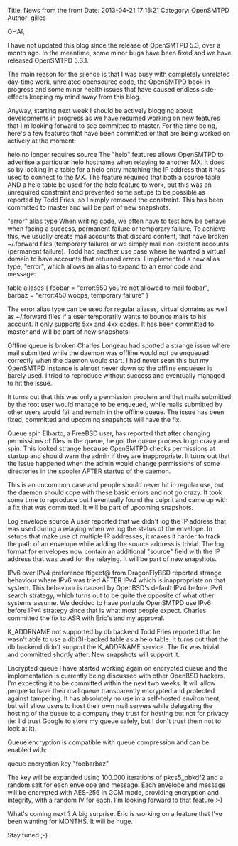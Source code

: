 Title: News from the front
Date: 2013-04-21 17:15:21
Category: OpenSMTPD
Author: gilles

OHAI,

I have not updated this blog since the release of OpenSMTPD 5.3, over a month ago. In the meantime, some minor bugs have been fixed and we have released OpenSMTPD 5.3.1.

The main reason for the silence is that I was busy with completely unrelated day-time work, unrelated opensource code, the OpenSMTPD book in progress and some minor health issues that have caused endless side-effects keeping my mind away from this blog.

Anyway, starting next week I should be actively blogging about developments in progress as we have resumed working on new features that I'm looking forward to see committed to master. For the time being, here's a few features that have been committed or that are being worked on actively at the moment:

helo no longer requires source The "helo" features allows OpenSMTPD to advertise a particular helo hostname when relaying to another MX. It does so by looking in a table for a helo entry matching the IP address that it has used to connect to the MX. The feature required that both a source table AND a helo table be used for the helo feature to work, but this was an unrequired constraint and prevented some setups to be possible as reported by Todd Fries, so I simply removed the constraint. This has been committed to master and will be part of new snapshots.

"error" alias type When writing code, we often have to test how be behave when facing a success, permanent failure or temporary failure. To achieve this, we usually create mail accounts that discard content, that have broken ~/.forward files (temporary failure) or we simply mail non-existent accounts (permanent failure). Todd had another use case where he wanted a virtual domain to have accounts that returned errors. I implemented a new alias type, "error", which allows an alias to expand to an error code and message:

table aliases { foobar = "error:550 you're not allowed to mail foobar", barbaz = "error:450 woops, temporary failure" }

The error alias type can be used for regular aliases, virtual domains as well as ~/.forward files if a user temporarily wants to bounce mails to his account. It only supports 5xx and 4xx codes. It has been committed to master and will be part of new snapshots.

Offline queue is broken Charles Longeau had spotted a strange issue where mail submitted while the daemon was offline would not be enqueued correctly when the daemon would start. I had never seen this but my OpenSMTPD instance is almost never down so the offline enqueuer is barely used. I tried to reproduce without success and eventually managed to hit the issue.

It turns out that this was only a permission problem and that mails submitted by the root user would manage to be enqueued, while mails submitted by other users would fail and remain in the offline queue. The issue has been fixed, committed and upcoming snapshots will have the fix.

Queue spin Elbarto, a FreeBSD user, has reported that after changing permissions of files in the queue, he got the queue process to go crazy and spin. This looked strange because OpenSMTPD checks permissions at startup and should warn the admin if they are inappropriate. It turns out that the issue happened when the admin would change permissions of some directories in the spooler AFTER startup of the daemon.

This is an uncommon case and people should never hit in regular use, but the daemon should cope with these basic errors and not go crazy. It took some time to reproduce but I eventually found the culprit and came up with a fix that was committed. It will be part of upcoming snapshots.

Log envelope source A user reported that we didn't log the IP address that was used during a relaying when we log the status of the envelope. In setups that make use of multiple IP addresses, it makes it harder to track the path of an envelope while adding the source address is trivial. The log format for envelopes now contain an additional "source" field with the IP address that was used for the relaying. It will be part of new snapshots.

IPv6 over IPv4 preference ftigeot@ from DragonFlyBSD reported strange behaviour where IPv6 was tried AFTER IPv4 which is inappropriate on that system. This behaviour is caused by OpenBSD's default IPv4 before IPv6 search strategy, which turns out to be quite the opposite of what other systems assume. We decided to have portable OpenSMTPD use IPv6 before IPv4 strategy since that is what most people expect. Charles committed the fix to ASR with Eric's and my approval.

K_ADDRNAME not supported by db backend Todd Fries reported that he wasn't able to use a db(3)-backed table as a helo table. It turns out that the db backend didn't support the K_ADDRNAME service. The fix was trivial and committed shortly after. New snapshots will support it.

Encrypted queue I have started working again on encrypted queue and the implementation is currently being discussed with other OpenBSD hackers. I'm expecting it to be committed within the next two weeks. It will allow people to have their mail queue transparently encrypted and protected against tampering. It has absolutely no use in a self-hosted environment, but will allow users to host their own mail servers while delegating the hosting of the queue to a company they trust for hosting but not for privacy (ie: I'd trust Google to store my queue safely, but I don't trust them not to look at it).

Queue encryption is compatible with queue compression and can be enabled with:

queue encryption key "foobarbaz"

The key will be expanded using 100.000 iterations of pkcs5_pbkdf2 and a random salt for each envelope and message. Each envelope and message will be encrypted with AES-256 in GCM mode, providing encryption and integrity, with a random IV for each. I'm looking forward to that feature :-)

What's coming next ? A big surprise. Eric is working on a feature that I've been wanting for MONTHS. It will be huge.

Stay tuned ;-)
